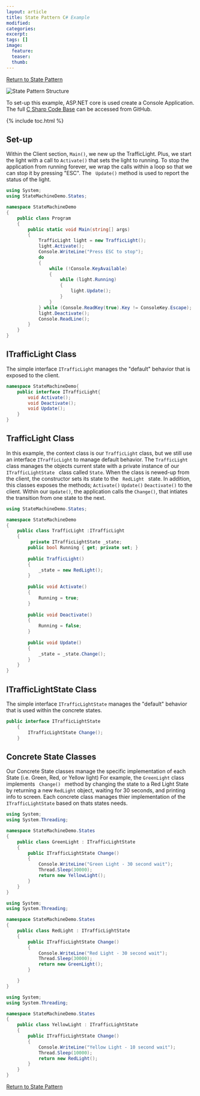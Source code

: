 ```yaml
---
layout: article
title: State Pattern C# Example
modified:
categories: 
excerpt: 
tags: []
image:
  feature: 
  teaser:
  thumb:
---
```


<a href="{{ site.url }}/behavioral/state" class="btn"> <i class="fa fa-arrow-left" aria-hidden="true"></i> Return to State Pattern</a>

![State Pattern Structure](https://upload.wikimedia.org/wikipedia/commons/thumb/e/e8/State_Design_Pattern_UML_Class_Diagram.svg/470px-State_Design_Pattern_UML_Class_Diagram.svg.png)

To set-up this example,  ASP.NET core is used create a Console Application. The full <a href="https://github.com/2joephillips/DPatterns-Examples/tree/master/behavioral/state/csharp" target="_blank">C Sharp Code Base</a> can be accessed from GitHub.

{% include toc.html %}

## Set-up
Within the Client section, <code>Main()</code>, we new up the TrafficLight. 
Plus, we start the light with a call to <code>Activate()</code> that sets the light to running.
To stop the application from running forever, we wrap the calls within a loop so that we can stop it by pressing "ESC".
The <code> Update()</code> method is used to report the status of the light.

```csharp
using System;
using StateMachineDemo.States;

namespace StateMachineDemo
{
    public class Program
    {
        public static void Main(string[] args)
        {
            TrafficLight light = new TrafficLight();
            light.Activate();
            Console.WriteLine("Press ESC to stop");
            do
            {
                while (!Console.KeyAvailable)
                {
                    while (light.Running)
                    {
                        light.Update();
                    }
                }
            } while (Console.ReadKey(true).Key != ConsoleKey.Escape);
            light.Deactivate();
            Console.ReadLine();
        }
    }
}
```

## ITrafficLight Class
The simple interface <code>ITrafficLight</code> manages the "default" behavior that is exposed to the client.

```csharp
namespace StateMachineDemo{
    public interface ITrafficLight{
        void Activate();
        void Deactivate();
        void Update();
    }
}
```

## TrafficLight Class
In this example, the context class is our <code>TrafficLight</code> class, but we still use an interface <code>ITrafficLight</code> to manage default behavior. 
The <code>TrafficLight</code> class manages the objects current state with a private instance of our <code> ITrafficLightState </code> class called <code>State</code>. 
When the class is newed-up from the client, the constructor sets its state to the <code> RedLight </code> state.
In addition, this classes exposes the methods; <code>Activate()</code> <code>Update()</code> <code>Deactivate()</code> to the client. 
Within our <code>Update()</code>, the application calls the <code>Change()</code>, that intiates the transition from one state to the next.

```csharp
using StateMachineDemo.States;

namespace StateMachineDemo
{
    public class TrafficLight :ITrafficLight
    {   
         private ITrafficLightState _state;
        public bool Running { get; private set; }
 
        public TrafficLight()
        {
            _state = new RedLight();
        }
 
        public void Activate()
        {
            Running = true;
        }
 
        public void Deactivate()
        {
            Running = false;
        }
 
        public void Update()
        {
            _state = _state.Change();
        }
    }
}
```

## ITrafficLightState Class
The simple interface <code>ITrafficLightState</code> manages the "default" behavior that is used within the concrete states.

```csharp
public interface ITrafficLightState
    {
        ITrafficLightState Change();
    }
```

## Concrete State Classes

Our Concrete State classes manage the specific implementation of each State (i.e. Green, Red, or Yellow light) For example, the <code>GreenLight</code> class
implements  <code> Change() </code> method by changing the state to a Red Light State by returning a new <code>RedLight</code> object, waiting for 30 seconds, and printing info to screen. 
Each concrete class manages thier implementation of the <code>ITrafficLightState</code> based on thats states needs. 

```csharp
using System;
using System.Threading;

namespace StateMachineDemo.States
{
    public class GreenLight : ITrafficLightState
    {
        public ITrafficLightState Change()
        {
            Console.WriteLine("Green Light - 30 second wait");
            Thread.Sleep(30000);
            return new YellowLight();
        }
    }
}
```

```csharp
using System;
using System.Threading;

namespace StateMachineDemo.States
{
    public class RedLight : ITrafficLightState
    {
        public ITrafficLightState Change()
        {
            Console.WriteLine("Red Light - 30 second wait");
            Thread.Sleep(30000);
            return new GreenLight();
        }

    }
}
```

```csharp
using System;
using System.Threading;

namespace StateMachineDemo.States
{
    public class YellowLight : ITrafficLightState
    {
        public ITrafficLightState Change()
        {
            Console.WriteLine("Yellow Light - 10 second wait");
            Thread.Sleep(10000);
            return new RedLight();
        }
    }
}
```
<a href="{{ site.url }}/behavioral/state" class="btn"> <i class="fa fa-arrow-left" aria-hidden="true"></i> Return to State Pattern</a>
